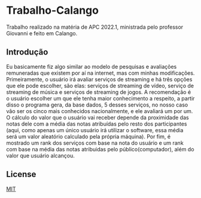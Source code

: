 # Trabalho-Calango
Trabalho realizado na matéria de APC 2022.1, ministrada pelo professor Giovanni e feito em Calango.

## Introdução
Eu basicamente  fiz algo similar ao modelo de pesquisas e avaliações remuneradas que existem por aí na internet, mas com minhas modificações. Primeiramente, o usuário irá avaliar serviços de streaming e há três opções que ele pode escolher, são elas: serviços de streaming de vídeo, serviço de streaming de música e serviços de streaming de jogos.  A recomendação é o usuário escolher um que ele tenha maior conhecimento a respeito, a partir disso o programa gera, da base dados, 5 desses serviços, no nosso caso vão ser os cinco mais conhecidos nacionalmente, e ele avaliará um por um. O cálculo do valor que o usuário vai receber depende da proximidade das notas dele com a média das notas atribuídas pelo resto dos participantes (aqui, como apenas um único usuário irá utilizar o software, essa média será um valor aleatório calculado pela própria máquina). Por fim, é mostrado um rank dos serviços com base na nota do usuário e um rank com base na média das notas atribuidas pelo público(computador), além do valor que usuário alcançou.

## License
[MIT](https://choosealicense.com/licenses/mit/)

